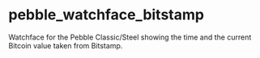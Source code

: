# pebble_watchface_bitstamp
Watchface for the Pebble Classic/Steel showing the time and the current Bitcoin value taken from Bitstamp.
